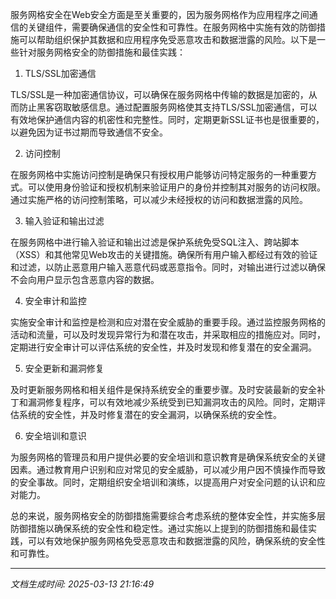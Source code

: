 服务网格安全在Web安全方面是至关重要的，因为服务网格作为应用程序之间通信的关键组件，需要确保通信的安全性和可靠性。在服务网格中实施有效的防御措施可以帮助组织保护其数据和应用程序免受恶意攻击和数据泄露的风险。以下是一些针对服务网格安全的防御措施和最佳实践：

1. TLS/SSL加密通信

TLS/SSL是一种加密通信协议，可以确保在服务网格中传输的数据是加密的，从而防止黑客窃取敏感信息。通过配置服务网格使其支持TLS/SSL加密通信，可以有效地保护通信内容的机密性和完整性。同时，定期更新SSL证书也是很重要的，以避免因为证书过期而导致通信不安全。

2. 访问控制

在服务网格中实施访问控制是确保只有授权用户能够访问特定服务的一种重要方式。可以使用身份验证和授权机制来验证用户的身份并控制其对服务的访问权限。通过实施严格的访问控制策略，可以减少未经授权的访问和数据泄露的风险。

3. 输入验证和输出过滤

在服务网格中进行输入验证和输出过滤是保护系统免受SQL注入、跨站脚本（XSS）和其他常见Web攻击的关键措施。确保所有用户输入都经过有效的验证和过滤，以防止恶意用户输入恶意代码或恶意指令。同时，对输出进行过滤以确保不会向用户显示包含恶意内容的数据。

4. 安全审计和监控

实施安全审计和监控是检测和应对潜在安全威胁的重要手段。通过监控服务网格的活动和流量，可以及时发现异常行为和潜在攻击，并采取相应的措施应对。同时，定期进行安全审计可以评估系统的安全性，并及时发现和修复潜在的安全漏洞。

5. 安全更新和漏洞修复

及时更新服务网格和相关组件是保持系统安全的重要步骤。及时安装最新的安全补丁和漏洞修复程序，可以有效地减少系统受到已知漏洞攻击的风险。同时，定期评估系统的安全性，并及时修复潜在的安全漏洞，以确保系统的安全性。

6. 安全培训和意识

为服务网格的管理员和用户提供必要的安全培训和意识教育是确保系统安全的关键因素。通过教育用户识别和应对常见的安全威胁，可以减少用户因不慎操作而导致的安全事故。同时，定期组织安全培训和演练，以提高用户对安全问题的认识和应对能力。

总的来说，服务网格安全的防御措施需要综合考虑系统的整体安全性，并实施多层防御措施以确保系统的安全性和稳定性。通过实施以上提到的防御措施和最佳实践，可以有效地保护服务网格免受恶意攻击和数据泄露的风险，确保系统的安全性和可靠性。

---

*文档生成时间: 2025-03-13 21:16:49*











